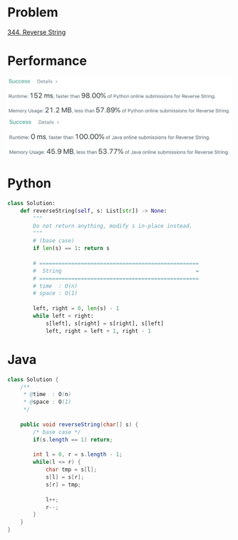 # Problem
[344. Reverse String](https://leetcode.com/problems/reverse-string/)

# Performance
![result](./result.png)
![result-java](./result-java.png)

# Python
```Python
class Solution:
    def reverseString(self, s: List[str]) -> None:
        """
        Do not return anything, modify s in-place instead.
        """
        # (base case)
        if len(s) == 1: return s

        # ==================================================
        #  String                                          =
        # ==================================================
        # time  : O(n)
        # space : O(1)
        
        left, right = 0, len(s) - 1
        while left < right:
            s[left], s[right] = s[right], s[left]
            left, right = left + 1, right - 1
```

# Java
```Java
class Solution {
    /**
     * @time  : O(n)
     * @space : O(1)
     */
    
    public void reverseString(char[] s) {
        /* base case */
        if(s.length == 1) return;
        
        int l = 0, r = s.length - 1;
        while(l <= r) {
            char tmp = s[l];
            s[l] = s[r];
            s[r] = tmp;
                
            l++;
            r--;
        }
    }
}
```